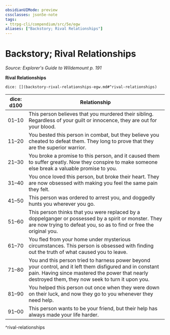 ```yaml
---
obsidianUIMode: preview
cssclasses: json5e-note
tags:
- ttrpg-cli/compendium/src/5e/egw
aliases: ["Backstory; Rival Relationships"]
---
```

# Backstory; Rival Relationships
*Source: Explorer's Guide to Wildemount p. 191* 

**Rival Relationships**

`dice: [](backstory-rival-relationships-egw.md#^rival-relationships)`

| dice: d100 | Relationship |
|------------|--------------|
| 01–10 | This person believes that you murdered their sibling. Regardless of your guilt or innocence, they are out for your blood. |
| 11–20 | You bested this person in combat, but they believe you cheated to defeat them. They long to prove that they are the superior warrior. |
| 21–30 | You broke a promise to this person, and it caused them to suffer greatly. Now they conspire to make someone else break a valuable promise to you. |
| 31–40 | You once loved this person, but broke their heart. They are now obsessed with making you feel the same pain they felt. |
| 41–50 | This person was ordered to arrest you, and doggedly hunts you wherever you go. |
| 51–60 | This person thinks that you were replaced by a doppelganger or possessed by a spirit or monster. They are now trying to defeat you, so as to find or free the original you. |
| 61–70 | You fled from your home under mysterious circumstances. This person is obsessed with finding out the truth of what caused you to leave. |
| 71–80 | You and this person tried to harness power beyond your control, and it left them disfigured and in constant pain. Having since mastered the power that nearly destroyed them, they now seek to turn it upon you. |
| 81–90 | You helped this person out once when they were down on their luck, and now they go to you whenever they need help. |
| 91–00 | This person wants to be your friend, but their help has always made your life harder. |
^rival-relationships
